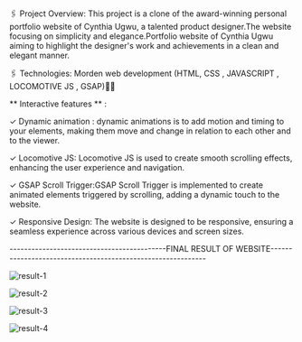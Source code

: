 🖇 Project Overview: This project is a clone of the award-winning personal portfolio website of Cynthia Ugwu, a talented product designer.The website focusing on simplicity and elegance.Portfolio website of Cynthia Ugwu aiming to highlight the designer's work and achievements in a clean and elegant manner. 

 🖇 Technologies: Morden web development (HTML, CSS , JAVASCRIPT , LOCOMOTIVE JS , GSAP)🎨🚀
 
 ** Interactive features ** :
 
✓ Dynamic animation : dynamic animations is to add motion and timing to your elements, making them move and change in relation to each other and to the viewer.  

✓ Locomotive JS: Locomotive JS is used to create smooth scrolling effects, enhancing the user experience and navigation. 

✓ GSAP Scroll Trigger:GSAP Scroll Trigger is implemented to create animated elements triggered by scrolling, adding a dynamic touch to the website.

✓ Responsive Design: The website is designed to be responsive, ensuring a seamless experience across various devices and screen sizes.

-------------------------------------------FINAL RESULT OF WEBSITE------------------------------------------------------------

![result-1](https://github.com/HoneyPatel81/Cynthia_ugwu_Award-wining_Portfolio/assets/119737940/a9328c78-30a2-43a6-ae2b-d9678fdb17f9)

![result-2](https://github.com/HoneyPatel81/Cynthia_ugwu_Award-wining_Portfolio/assets/119737940/58c09b0d-b51c-4a4e-bf80-590b15523af4)


![result-3](https://github.com/HoneyPatel81/Cynthia_ugwu_Award-wining_Portfolio/assets/119737940/c1d10f1e-1bb4-4441-a020-121f467d7487)

![result-4](https://github.com/HoneyPatel81/Cynthia_ugwu_Award-wining_Portfolio/assets/119737940/9139ae17-1a88-4a7a-9dad-465b4246b75b)




